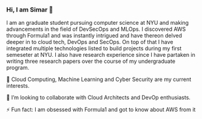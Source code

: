 ### Hi, I am Simar 👋

I am an graduate student pursuing computer science at NYU and making advancements in the field of DevSecOps and MLOps. I discovered AWS through Formula1 and was  instantly intrigued and have thereon delved deeper in to cloud tech, DevOps and SecOps. On top of that I have integrated multiple technologies listed to build projects during my first semeseter at NYU. I also have research experience  since I have partaken in writing three research papers over the course of my undergraduate program.

🔭 Cloud Computing, Machine Learning and Cyber Security are my current interests.

👯 I’m looking to collaborate with Cloud Architects and DevOp enthusiasts.

⚡ Fun fact: I am obsessed with Formula1 and got to know about AWS from it

<!--
**simarmehta/simarmehta** is a ✨ _special_ ✨ repository because its `README.md` (this file) appears on your GitHub profile.

Here are some ideas to get you started:

- 🔭 Cloud Computing and Cyber Security are one of my few intersts I’m currently working on ...
- 🌱 I’m currently learning ...
- 👯 I’m looking to collaborate on ...
- 🤔 I’m looking for help with ...
- 💬 Ask me about ...
- 📫 How to reach me: ...
- 😄 Pronouns: ...
- ⚡ Fun fact: ...
-->
